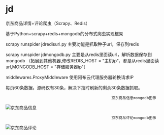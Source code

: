 # jd
京东商品详情+评论爬虫（Scrapy、Redis）

基于Python+scrapy+redis+mongodb的分布式爬虫实现框架

scrapy runspider jdredisurl.py 主要功能是抓取种子url，保存到redis

scrapy runspider jdmongodb.py 主要是从redis里面读url，解析数据保存到mongodb （拓展到其他机器,修改REDIS_HOST = "主机ip"，都是从redis里面读url,MONGODB_HOST = "存储服务器ip"）

middlewares.ProxyMiddleware 使用阿布云代理服务器轮换请求IP

每页60条数据，源码仅有30条，解决下拉时刷新的剩余30条数据抓取。

                                                    京东商品信息mongodb图示
![京东商品信息](https://github.com/renqian520/jd/blob/master/%E4%BA%AC%E4%B8%9C%E5%95%86%E5%93%81%E4%BF%A1%E6%81%AF.jpg)

                                                    京东商品评论mongodb图示
![京东商品评论](https://github.com/renqian520/jd/blob/master/%E4%BA%AC%E4%B8%9C%E5%95%86%E5%93%81%E8%AF%84%E8%AE%BA.jpg)
